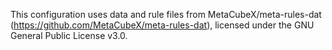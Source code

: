 This configuration uses data and rule files from MetaCubeX/meta-rules-dat (https://github.com/MetaCubeX/meta-rules-dat), licensed under the GNU General Public License v3.0.
